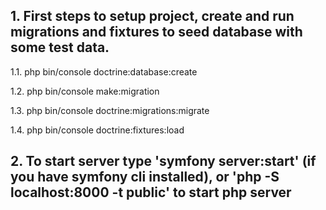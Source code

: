 ## 1. First steps to setup project, create and run migrations and fixtures to seed database with some test data.

1.1. php bin/console doctrine:database:create 

1.2. php bin/console make:migration 

1.3. php bin/console doctrine:migrations:migrate

1.4. php bin/console doctrine:fixtures:load

## 2. To start server type 'symfony server:start' (if you have symfony cli installed), or 'php -S localhost:8000 -t public' to start php server